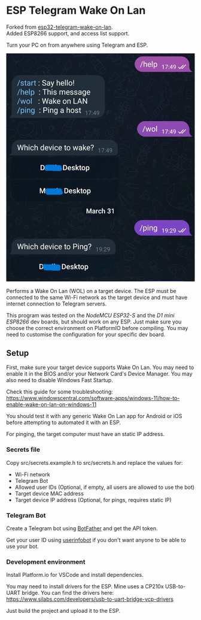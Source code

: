 # ESP Telegram Wake On Lan

Forked from [esp32-telegram-wake-on-lan](https://github.com/danilofuchs/esp32-telegram-wake-on-lan). \
Added ESP8266 support, and access list support.

Turn your PC on from anywhere using Telegram and ESP.

![Telegram chat with the WOL bot waking up a PC](./docs/demo.jpeg)

Performs a Wake On Lan (WOL) on a target device. The ESP must be connected to
the same Wi-Fi network as the target device and must
have internet connection to Telegram servers.

This program was tested on the *NodeMCU ESP32-S* and the *D1 mini ESP8266* dev boards, but should work on any ESP.
Just make sure you choose the correct environment on PlatformIO before compiling.
You may need to customise the configuration for your specific dev board.

## Setup

First, make sure your target device supports Wake On Lan.
You may need to enable it in the BIOS and/or your Network Card's Device Manager.
You may also need to disable Windows Fast Startup.

Check this guide for some troubleshooting: https://www.windowscentral.com/software-apps/windows-11/how-to-enable-wake-on-lan-on-windows-11

You should test it with any generic Wake On Lan app for Android or iOS before
attempting to automated it with an ESP.

For pinging, the target computer must have an static IP address.

### Secrets file

Copy src/secrets.example.h to src/secrets.h and replace the values for:

- Wi-Fi network
- Telegram Bot
- Allowed user IDs (Optional, if empty, all users are allowed to use the bot)
- Target device MAC address
- Target device IP address (Optional, for pings, requires static IP)

### Telegram Bot

Create a Telegram bot using [BotFather](https://t.me/botfather) and get the API token.

Get your user ID using [userinfobot](https://t.me/userinfobot) if you don't want anyone to be able to use your bot.

### Development environment

Install Platform.io for VSCode and install dependencies.

You may need to install drivers for the ESP. Mine uses a CP210x USB-to-UART bridge.
You can find the drivers here: https://www.silabs.com/developers/usb-to-uart-bridge-vcp-drivers

Just build the project and upload it to the ESP.
